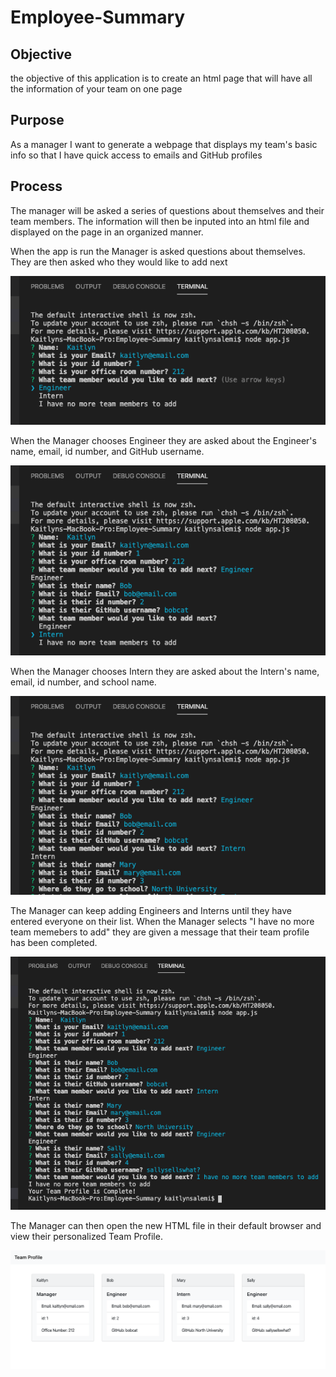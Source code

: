 # Employee-Summary

## Objective 
the objective of this application is to create an html page that will have all the information of your team on one page

## Purpose 
As a manager
I want to generate a webpage that displays my team's basic info
so that I have quick access to emails and GitHub profiles

## Process
The manager will be asked a series of questions about themselves and their team members. The information will then be inputed into an html file and displayed on the page in an organized manner.

When the app is run the Manager is asked questions about themselves. They are then asked who they would like to add next

![Image of 1/5](./images/ScreenShot1.png)

When the Manager chooses Engineer they are asked about the Engineer's name, email, id number, and GitHub username.

![Image of 2/5](./images/ScreenShot2.png)

When the Manager chooses Intern they are asked about the Intern's name, email, id number, and school name.

![Image of 3/5](./images/ScreenShot3.png)

The Manager can keep adding Engineers and Interns until they have entered everyone on their list. When the Manager selects "I have no more team memebers to add" they are given a message that their team profile has been completed. 

![Image of 4/5](./images/ScreenShot4.png)

The Manager can then open the new HTML file in their default browser and view their personalized Team Profile.

![Image of 5/5](./images/ScreenShot5.png)